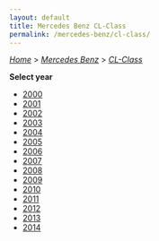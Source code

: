 ```yaml
---
layout: default
title: Mercedes Benz CL-Class
permalink: /mercedes-benz/cl-class/
---
```

[*Home*](/) > [*Mercedes Benz*](/mercedes-benz/) > [*CL-Class*](/mercedes-benz/cl-class/)

**Select year**

- [2000](/mercedes-benz/cl-class/2000/)
- [2001](/mercedes-benz/cl-class/2001/)
- [2002](/mercedes-benz/cl-class/2002/)
- [2003](/mercedes-benz/cl-class/2003/)
- [2004](/mercedes-benz/cl-class/2004/)
- [2005](/mercedes-benz/cl-class/2005/)
- [2006](/mercedes-benz/cl-class/2006/)
- [2007](/mercedes-benz/cl-class/2007/)
- [2008](/mercedes-benz/cl-class/2008/)
- [2009](/mercedes-benz/cl-class/2009/)
- [2010](/mercedes-benz/cl-class/2010/)
- [2011](/mercedes-benz/cl-class/2011/)
- [2012](/mercedes-benz/cl-class/2012/)
- [2013](/mercedes-benz/cl-class/2013/)
- [2014](/mercedes-benz/cl-class/2014/)
